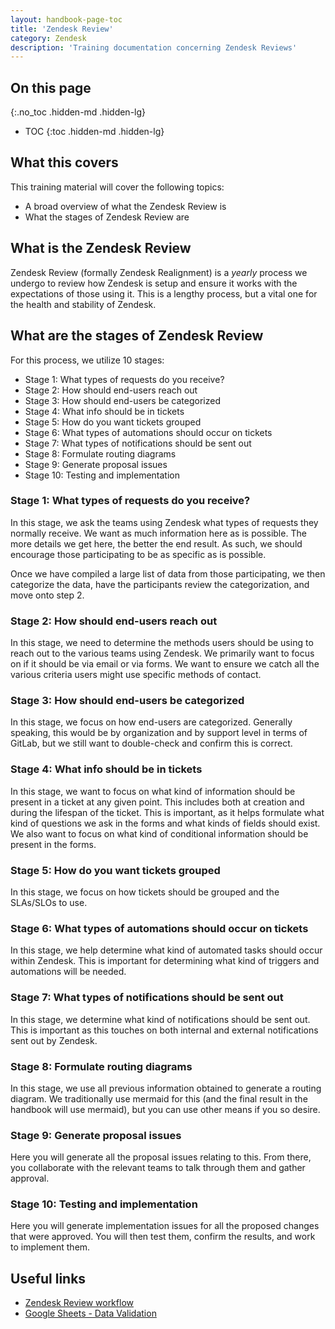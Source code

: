 ```yaml
---
layout: handbook-page-toc
title: 'Zendesk Review'
category: Zendesk
description: 'Training documentation concerning Zendesk Reviews'
---
```


## On this page
{:.no_toc .hidden-md .hidden-lg}

- TOC
{:toc .hidden-md .hidden-lg}

## What this covers

This training material will cover the following topics:

* A broad overview of what the Zendesk Review is
* What the stages of Zendesk Review are

## What is the Zendesk Review

Zendesk Review (formally Zendesk Realignment) is a _yearly_ process we undergo
to review how Zendesk is setup and ensure it works with the expectations of
those using it. This is a lengthy process, but a vital one for the health and
stability of Zendesk.

## What are the stages of Zendesk Review

For this process, we utilize 10 stages:

* Stage 1: What types of requests do you receive?
* Stage 2: How should end-users reach out
* Stage 3: How should end-users be categorized
* Stage 4: What info should be in tickets
* Stage 5: How do you want tickets grouped
* Stage 6: What types of automations should occur on tickets
* Stage 7: What types of notifications should be sent out
* Stage 8: Formulate routing diagrams
* Stage 9: Generate proposal issues
* Stage 10: Testing and implementation

### Stage 1: What types of requests do you receive?

In this stage, we ask the teams using Zendesk what types of requests they
normally receive. We want as much information here as is possible. The more
details we get here, the better the end result. As such, we should encourage
those participating to be as specific as is possible.

Once we have compiled a large list of data from those participating, we then
categorize the data, have the participants review the categorization, and move
onto step 2.

### Stage 2: How should end-users reach out

In this stage, we need to determine the methods users should be using to reach out to the various teams using Zendesk. We primarily want to focus on if it should be via email or via forms. We want to ensure we catch all the various criteria users might use specific methods of contact.

### Stage 3: How should end-users be categorized

In this stage, we focus on how end-users are categorized. Generally speaking, this would be by organization and by support level in terms of GitLab, but we still want to double-check and confirm this is correct.

### Stage 4: What info should be in tickets

In this stage, we want to focus on what kind of information should be present in a ticket at any given point. This includes both at creation and during the lifespan of the ticket. This is important, as it helps formulate what kind of questions we ask in the forms and what kinds of fields should exist. We also want to focus on what kind of conditional information should be present in the forms.

### Stage 5: How do you want tickets grouped

In this stage, we focus on how tickets should be grouped and the SLAs/SLOs to use.

### Stage 6: What types of automations should occur on tickets

In this stage, we help determine what kind of automated tasks should occur within Zendesk. This is important for determining what kind of triggers and automations will be needed.

### Stage 7: What types of notifications should be sent out

In this stage, we determine what kind of notifications should be sent out. This is important as this touches on both internal and external notifications sent out by Zendesk.

### Stage 8: Formulate routing diagrams

In this stage, we use all previous information obtained to generate a routing diagram. We traditionally use mermaid for this (and the final result in the handbook will use mermaid), but you can use other means if you so desire.

### Stage 9: Generate proposal issues

Here you will generate all the proposal issues relating to this. From there, you
collaborate with the relevant teams to talk through them and gather approval.

### Stage 10: Testing and implementation

Here you will generate implementation issues for all the proposed changes that were approved. You will then test them, confirm the results, and work to
implement them.

## Useful links

* [Zendesk Review workflow](../workflows/zendesk-review.html)
* [Google Sheets - Data Validation](https://support.google.com/docs/answer/186103)
